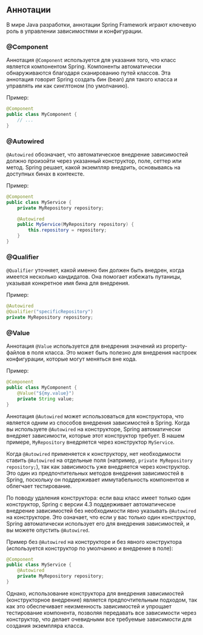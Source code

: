 ## Аннотации

В мире Java разработки, аннотации Spring Framework играют ключевую роль в управлении зависимостями и конфигурации. 

### @Component

Аннотация `@Component` используется для указания того, что класс является компонентом Spring. Компоненты автоматически обнаруживаются благодаря сканированию путей классов. Эта аннотация говорит Spring создать бин (bean) для такого класса и управлять им как синглтоном (по умолчанию).

Пример:
```java
@Component
public class MyComponent {
    // ...
}
```

### @Autowired

`@Autowired` обозначает, что автоматическое внедрение зависимостей должно произойти через указанный конструктор, поле, сеттер или метод. Spring решает, какой экземпляр внедрить, основываясь на доступных бинах в контексте.

Пример:
```java
@Component
public class MyService {
    private MyRepository repository;

    @Autowired
    public MyService(MyRepository repository) {
        this.repository = repository;
    }
}
```

### @Qualifier

`@Qualifier` уточняет, какой именно бин должен быть внедрен, когда имеется несколько кандидатов. Она помогает избежать путаницы, указывая конкретное имя бина для внедрения.

Пример:
```java
@Autowired
@Qualifier("specificRepository")
private MyRepository repository;
```

### @Value

Аннотация `@Value` используется для внедрения значений из property-файлов в поля класса. Это может быть полезно для внедрения настроек конфигурации, которые могут меняться вне кода.

Пример:
```java
@Component
public class MyComponent {
    @Value("${my.value}")
    private String value;
}
```

Аннотация `@Autowired` может использоваться для конструктора, что является одним из способов внедрения зависимостей в Spring. 
Когда вы используете `@Autowired` на конструкторе, Spring автоматически внедряет зависимости, которые этот конструктор требует. 
В нашем примере, `MyRepository` внедряется через конструктор `MyService`.

Когда `@Autowired` применяется к конструктору, нет необходимости ставить `@Autowired` на отдельные поля (например, `private MyRepository repository;`), так как зависимость уже внедряется через конструктор. 
Это один из предпочтительных методов внедрения зависимостей в Spring, поскольку он поддерживает иммутабельность компонентов и облегчает тестирование.

По поводу удаления конструктора: если ваш класс имеет только один конструктор, Spring с версии 4.3 поддерживает автоматическое внедрение зависимостей без необходимости явно указывать `@Autowired` на конструкторе. 
Это означает, что если у вас только один конструктор, Spring автоматически использует его для внедрения зависимостей, и вы можете опустить `@Autowired`.

Пример без `@Autowired` на конструкторе и без явного конструктора (используется конструктор по умолчанию и внедрение в поле):

```java
@Component
public class MyService {
    @Autowired
    private MyRepository repository;
}
```

Однако, использование конструктора для внедрения зависимостей (конструкторное внедрение) является предпочтительным подходом, так как это обеспечивает неизменность зависимостей и упрощает тестирование компонента, 
позволяя передавать все зависимости через конструктор, что делает очевидными все требуемые зависимости для создания экземпляра класса.

